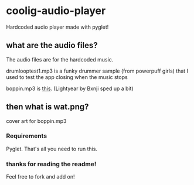 # coolig-audio-player
Hardcoded audio player made with pyglet!

## what are the audio files?
The audio files are for the hardcoded music. 

drumlooptest1.mp3 is a funky drummer sample (from powerpuff girls) that I used to test the app closing when the music stops 

boppin.mp3 is [this](https://youtu.be/BbKAObQ0sao). (Lightyear by Bxnji sped up a bit)

## then what is wat.png?
cover art for boppin.mp3

### Requirements
Pyglet. That's all you need to run this.

### thanks for reading the readme!

Feel free to fork and add on!
